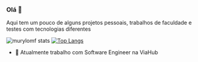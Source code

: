 ### Olá 👋

Aqui tem um pouco de alguns projetos pessoais, trabalhos de faculdade e testes com tecnologias diferentes 

![murylomf stats](https://github-readme-stats.vercel.app/api?username=murylomf&show_icons=true&bg_color=00000000) [![Top Langs](https://github-readme-stats.vercel.app/api/top-langs/?username=murylomf&layout=compact&hide_progress=true)](https://github.com/anuraghazra/github-readme-stats)

- 🔭 Atualmente trabalho com Software Engineer na ViaHub
